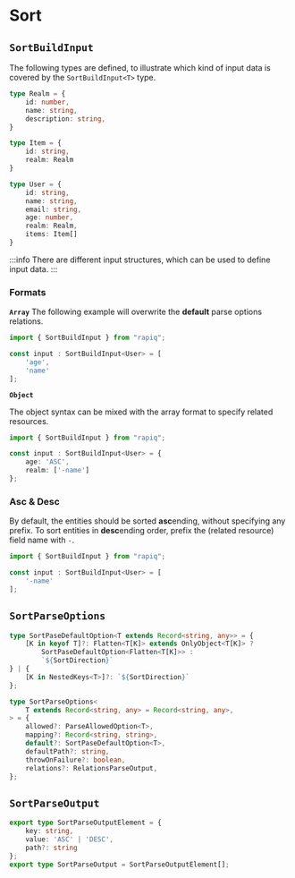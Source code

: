 # Sort

## `SortBuildInput`

The following types are defined, to illustrate which kind of input data is covered by the
`SortBuildInput<T>` type.

```typescript
type Realm = {
    id: number,
    name: string,
    description: string,
}

type Item = {
    id: string,
    realm: Realm
}

type User = {
    id: string,
    name: string,
    email: string,
    age: number,
    realm: Realm,
    items: Item[]
}
```

:::info
There are different input structures, which can be used to define input data.
:::

### Formats

**`Array`**
The following example will overwrite the **default** parse options relations.

```typescript
import { SortBuildInput } from "rapiq";

const input : SortBuildInput<User> = [
    'age',
    'name'
];
```

**`Object`**

The object syntax can be mixed with the array format to specify related resources.

```typescript
import { SortBuildInput } from "rapiq";

const input : SortBuildInput<User> = {
    age: 'ASC',
    realm: ['-name']
};
```

### Asc & Desc

By default, the entities should be sorted **asc**ending, without specifying any prefix.
To sort entities in **desc**ending order, prefix the (related resource) field name with `-`.

```typescript
import { SortBuildInput } from "rapiq";

const input : SortBuildInput<User> = [
    '-name'
];
```

## `SortParseOptions`
```typescript
type SortPaseDefaultOption<T extends Record<string, any>> = {
    [K in keyof T]?: Flatten<T[K]> extends OnlyObject<T[K]> ?
        SortPaseDefaultOption<Flatten<T[K]>> :
        `${SortDirection}`
} | {
    [K in NestedKeys<T>]?: `${SortDirection}`
};

type SortParseOptions<
    T extends Record<string, any> = Record<string, any>,
> = {
    allowed?: ParseAllowedOption<T>,
    mapping?: Record<string, string>,
    default?: SortPaseDefaultOption<T>,
    defaultPath?: string,
    throwOnFailure?: boolean,
    relations?: RelationsParseOutput,
};
```

## `SortParseOutput`
```typescript
export type SortParseOutputElement = {
    key: string,
    value: 'ASC' | 'DESC',
    path?: string
};
export type SortParseOutput = SortParseOutputElement[];
```
